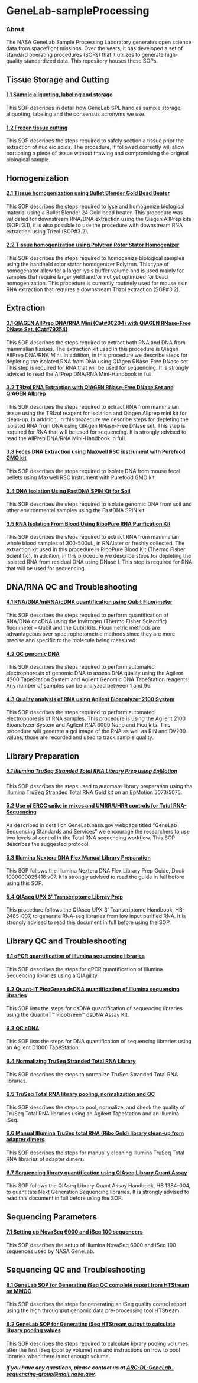  <img src="NASA_GeneLab_logo-2019.png" align="middle" alt=""/>

# GeneLab-sampleProcessing

### About
The NASA GeneLab Sample Processing Laboratory generates open science data from spaceflight missions. Over the years, it has developed a set of standard operating procedures (SOPs) that it utilizes to generate high-quality standardized data. This repository houses these SOPs.


## Tissue Storage and Cutting ##
#### [1.1 Sample aliquoting, labeling and storage](https://github.com/nasa/GeneLab-sampleProcessing/blob/master/SOP_text/1.1_sample_archiving_v1.0.md) ####
This SOP describes in detail how GeneLab SPL handles sample storage, aliquoting, labeling and the consensus acronyms we use.

#### [1.2 Frozen tissue cutting](https://github.com/nasa/GeneLab-sampleProcessing/blob/master/SOP_text/1.2_tissue_cutting_v1.0.md) ####
This SOP describes the steps required to safely section a tissue prior the extraction of nucleic acids. The procedure, if followed correctly will allow portioning a piece of tissue without thawing and compromising the original biological sample.

## Homogenization ##
#### [2.1 Tissue homogenization using Bullet Blender Gold Bead Beater](https://github.com/nasa/GeneLab-sampleProcessing/blob/master/SOP_text/2.1_homogenization_bead_beater_v1.0.md) ####
This SOP describes the steps required to lyse and homogenize biological material using a Bullet Blender 24 Gold bead beater. This procedure was validated for downstream RNA/DNA extraction using the Qiagen AllPrep kits (SOP#3.1), it is also possible to use the procedure with downstream RNA extraction using Trizol (SOP#3.2).

#### [2.2 Tissue homogenization using Polytron Rotor Stator Homogenizer](https://github.com/nasa/GeneLab-sampleProcessing/blob/master/SOP_text/2.2_homogenization_polytron_v1.0.md) ####
This SOP describes the steps required to homogenize biological samples using the handheld rotor stator homogenizer Polytron. This type of homogenator allow for a larger lysis buffer volume and is used mainly for samples that require larger yield and/or not yet optimized for bead homogenization. This procedure is currently routinely used for mouse skin RNA extraction that requires a downstream Trizol extraction (SOP#3.2).

## Extraction ##
#### [3.1 QIAGEN AllPrep DNA/RNA Mini (Cat#80204) with QIAGEN RNase-Free DNase Set. (Cat#79254)](https://github.com/nasa/GeneLab-sampleProcessing/blob/master/SOP_text/3.1_qiagen_allprep_rna_dna_v1.0.md) ####
This SOP describes the steps required to extract both RNA and DNA from mammalian tissues. The extraction kit used in this procedure is Qiagen AllPrep DNA/RNA Mini. In addition, in this procedure we describe steps for depleting the isolated RNA from DNA using QIAgen RNase-Free DNase set. This step is required for RNA that will be used for sequencing. It is strongly advised to read the AllPrep DNA/RNA Mini-Handbook in full.

#### [3.2 TRIzol RNA Extraction with QIAGEN RNase-Free DNase Set and QIAGEN Allprep](https://github.com/nasa/GeneLab-sampleProcessing/blob/master/SOP_text/3.2_trizol_rna_with_qiagen_cleanup_v1.0.md) ####
This SOP describes the steps required to extract RNA from mammalian tissue using the TRIzol reagent for isolation and Qiagen Allprep mini kit for clean-up. In addition, in this procedure we describe steps for depleting the isolated RNA from DNA using QIAgen RNase-Free DNase set. This step is required for RNA that will be used for sequencing. It is strongly advised to read the AllPrep DNA/RNA Mini-Handbook in full.

#### [3.3 Feces DNA Extraction using Maxwell RSC instrument with Purefood GMO kit](https://github.com/nasa/GeneLab-sampleProcessing/blob/master/SOP_text/3.3_feces_dna_extraction_v1.0.md) ####
This SOP describes the steps required to isolate DNA from mouse fecal pellets using Maxwell RSC instrument with Purefood GMO kit.

#### [3.4 DNA Isolation Using FastDNA SPIN Kit for Soil](https://github.com/nasa/GeneLab-sampleProcessing/blob/master/SOP_text/3.4_fastDNA_SPIN_kit_for_soil.md) ####
This SOP describes the steps required to isolate genomic DNA from soil and other environmental samples using the FastDNA SPIN kit.

#### [3.5 RNA Isolation From Blood Using RiboPure RNA Purification Kit](https://github.com/nasa/GeneLab-sampleProcessing/blob/master/SOP_text/3.5_RNA_isolation_from_blood_using_RiboPure_RNA_Purification_kit.md) ####
This SOP describes the steps required to extract RNA from mammalian whole blood samples of 300-500uL, in RNAlater or freshly collected. The extraction kit used in this procedure is RiboPure Blood Kit (Thermo Fisher Scientific). In addition, in this procedure we describe steps for depleting the isolated RNA from residual DNA using DNase I. This step is required for RNA that will be used for sequencing.

## DNA/RNA QC and Troubleshooting ##
#### [4.1 RNA/DNA/miRNA/cDNA quantification using Qubit Fluorimeter](https://github.com/nasa/GeneLab-sampleProcessing/blob/master/SOP_text/4.1_dna_rna_quant_qubit_v1.0.md) ####
This SOP describes the steps required to perform quantification of RNA/DNA or cDNA using the Invitrogen (Thermo Fisher Scientific) fluorimeter – Qubit and the Qubit kits. Flourimetric methods are advantageous over spectrophotometric methods since they are more precise and specific to the molecule being measured.

#### [4.2 QC genomic DNA](https://github.com/nasa/GeneLab-sampleProcessing/blob/master/SOP_text/4.2_genomic_dna_tapestation_v1.0.md) ####
This SOP describes the steps required to perform automated electrophoresis of genomic DNA to assess DNA quality using the Agilent 4200 TapeStation System and Agilent Genomic DNA TapeStation reagents. Any number of samples can be analyzed between 1 and 96.

#### [4.3 Quality analysis of RNA using Agilent Bioanalyzer 2100 System](https://github.com/nasa/GeneLab-sampleProcessing/blob/master/SOP_text/4.3_rna_bioanalyzer_v1.0.md) ####
This SOP describes the steps required to perform automated electrophoresis of RNA samples. This procedure is using the Agilent 2100 Bioanalyzer System and Agilent RNA 6000 Nano and Pico kits. This procedure will generate a gel image of the RNA as well as RIN and DV200 values, those are recorded and used to track sample quality.

## Library Preparation ##
##### [5.1 Illumina TruSeq Stranded Total RNA Library Prep using EpMotion](https://github.com/nasa/GeneLab-sampleProcessing/blob/master/SOP_text/5.1_truseq_stranded_total_rna_epmotion_v1.0.md) ####
This SOP describes the steps used to automate library preparation using the Illumina TruSeq Stranded Total RNA Gold kit on an EpMotion 5073/5075.

#### [5.2 Use of ERCC spike in mixes and UMRR/UHRR controls for Total RNA-Sequencing](https://github.com/nasa/GeneLab-sampleProcessing/blob/master/SOP_text/5.2_controls_and_spike_ins_v1.0.md) ####
As described in detail on GeneLab.nasa.gov webpage titled “GeneLab Sequencing Standards and Services” we encourage the researchers to use two levels of control in the Total RNA sequencing workflow. This SOP describes the suggested protocol.

#### [5.3 Illumina Nextera DNA Flex Manual Library Preparation](https://github.com/nasa/GeneLab-sampleProcessing/blob/master/SOP_text/5.3_nextera_flex_manual_v1.0.md) ####
This SOP follows the Illumina Nextera DNA Flex Library Prep Guide, Doc# 1000000025416 v07. It is strongly advised to read the guide in full before using this SOP.

#### [5.4 QIAseq UPX 3' Transcriptome Librray Prep](https://github.com/nasa/GeneLab-sampleProcessing/blob/master/SOP_text/5.4_UPX_lib_prep_v1.0.md) ####
This procedure follows the QIAseq UPX 3' Transcriptome Handbook, HB-2485-007, to generate RNA-seq libraries from low input purified RNA. It is strongly advised to read this document in full before using the SOP.

## Library QC and Troubleshooting ##
#### [6.1 qPCR quantification of Illumina sequencing libraries](https://github.com/nasa/GeneLab-sampleProcessing/blob/master/SOP_text/6.1_qiagility_lib_quant_v1.0.md) ####
This SOP describes the steps for qPCR quantification of Illumina Sequencing libraries using a QIAgility.

#### [6.2 Quant-iT PicoGreen dsDNA quantification of Illumina sequencing libraries](https://github.com/nasa/GeneLab-sampleProcessing/blob/master/SOP_text/6.2_picogreen_v1.0.md) ####
This SOP lists the steps for dsDNA quantification of sequencing libraries using the Quant-iT™ PicoGreen™ dsDNA Assay Kit.

#### [6.3 QC cDNA](https://github.com/nasa/GeneLab-sampleProcessing/blob/master/SOP_text/6.3_d1000_dna_tapestation_v1.0.md) ####
This SOP lists the steps for DNA quantification of sequencing libraries using an Agilent D1000 TapeStation.

#### [6.4 Normalizing TruSeq Stranded Total RNA Library](https://github.com/nasa/GeneLab-sampleProcessing/blob/master/SOP_text/6.4_normalize_truseq_lib_v1.0.md) ####
This SOP describes the steps to normalize TruSeq Stranded Total RNA libraries.

#### [6.5 TruSeq Total RNA library pooling, normalization and QC](https://github.com/nasa/GeneLab-sampleProcessing/blob/master/SOP_text/6.5_truseq_total_rna_library_pooling_normalization_qc_v1.0.md) ####
This SOP describes the steps to pool, normalize, and check the quality of TruSeq Total RNA libraries using an Agilent Tapestation and an Illumina iSeq.

#### [6.6 Manual Illumina TruSeq total RNA (Ribo Gold) library clean-up from adapter dimers](https://github.com/nasa/GeneLab-sampleProcessing/blob/master/SOP_text/6.6_library_manual_cleanup.md) ####
This SOP describes the steps for manually cleaning Illumina TruSeq Total RNA libraries of adapter dimers.

#### [6.7 Sequencing library quantification using QIAseq Library Quant Assay](https://github.com/nasa/GeneLab-sampleProcessing/blob/master/SOP_text/6.7_QIAseq_Library_Quant_Assay_v1.0.md) ####
This SOP follows the QIAseq Library Quant Assay Handbook, HB 1384-004, to quantitate Next Generation Sequencing libraries. It is strongly advised to read this document in full before using the SOP.

## Sequencing Parameters ##
#### [7.1 Setting up NovaSeq 6000 and iSeq 100 sequencers](https://github.com/nasa/GeneLab-sampleProcessing/blob/master/SOP_text/7.1_sequencer_setup_v1.0.md) ####
This SOP describes the setup of Illumina NovaSeq 6000 and iSeq 100 sequences used by NASA GeneLab.

## Sequencing QC and Troubleshooting ##
#### [8.1 GeneLab SOP for Generating iSeq QC complete report from HTStream on MMOC](https://github.com/nasa/GeneLab-sampleProcessing/blob/master/SOP_text/8.1_generate_htstream_iseq_qc_report_on_mmoc_v1.0.md) ####
This SOP describes the steps for generating an iSeq quality control report using the high throughput genomic data pre-processing tool HTStream.

#### [8.2 GeneLab SOP for Generating iSeq HTStream output to calculate library pooling values](https://github.com/nasa/GeneLab-sampleProcessing/blob/master/SOP_text/8.1_generate_htstream_iseq_qc_report_on_mmoc_v1.0.md) ####
This SOP describes the steps required to calculate library pooling volumes after the first iSeq (pool by volume) run and instructions on how to pool libraries when there is not enough volume.

**_If you have any questions, please contact us at ARC-DL-GeneLab-sequencing-group@mail.nasa.gov._**
